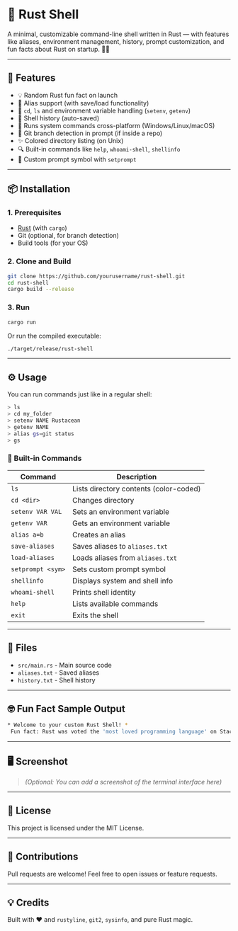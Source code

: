 # 🦀 Rust Shell

A minimal, customizable command-line shell written in Rust — with features like aliases, environment management, history, prompt customization, and fun facts about Rust on startup. 🧠✨

---

## 🚀 Features

- 💡 Random Rust fun fact on launch
- 🧠 Alias support (with save/load functionality)
- 📂 `cd`, `ls` and environment variable handling (`setenv`, `getenv`)
- 🧾 Shell history (auto-saved)
- 🧰 Runs system commands cross-platform (Windows/Linux/macOS)
- 🧠 Git branch detection in prompt (if inside a repo)
- ✨ Colored directory listing (on Unix)
- 🔍 Built-in commands like `help`, `whoami-shell`, `shellinfo`
- 🎨 Custom prompt symbol with `setprompt`

---

## 📦 Installation

### 1. Prerequisites

- [Rust](https://www.rust-lang.org/tools/install) (with `cargo`)
- Git (optional, for branch detection)
- Build tools (for your OS)

### 2. Clone and Build

```bash
git clone https://github.com/yourusername/rust-shell.git
cd rust-shell
cargo build --release
```

### 3. Run

```bash
cargo run
```

Or run the compiled executable:

```bash
./target/release/rust-shell
```

---

## ⚙️ Usage

You can run commands just like in a regular shell:

```bash
> ls
> cd my_folder
> setenv NAME Rustacean
> getenv NAME
> alias gs=git status
> gs
```

### 📜 Built-in Commands

| Command            | Description                                  |
|--------------------|----------------------------------------------|
| `ls`               | Lists directory contents (color-coded)       |
| `cd <dir>`         | Changes directory                            |
| `setenv VAR VAL`   | Sets an environment variable                 |
| `getenv VAR`       | Gets an environment variable                 |
| `alias a=b`        | Creates an alias                             |
| `save-aliases`     | Saves aliases to `aliases.txt`               |
| `load-aliases`     | Loads aliases from `aliases.txt`             |
| `setprompt <sym>`  | Sets custom prompt symbol                    |
| `shellinfo`        | Displays system and shell info               |
| `whoami-shell`     | Prints shell identity                        |
| `help`             | Lists available commands                     |
| `exit`             | Exits the shell                              |

---

## 📁 Files

- `src/main.rs` - Main source code
- `aliases.txt` - Saved aliases
- `history.txt` - Shell history

---

## 🤓 Fun Fact Sample Output

```bash
* Welcome to your custom Rust Shell! *
 Fun fact: Rust was voted the 'most loved programming language' on Stack Overflow for 7 years in a row!
```

---

## 🖥 Screenshot

> *(Optional: You can add a screenshot of the terminal interface here)*

---

## 📜 License

This project is licensed under the MIT License.

---

## 🤝 Contributions

Pull requests are welcome! Feel free to open issues or feature requests.

---

## 💡 Credits

Built with ❤️ and `rustyline`, `git2`, `sysinfo`, and pure Rust magic.